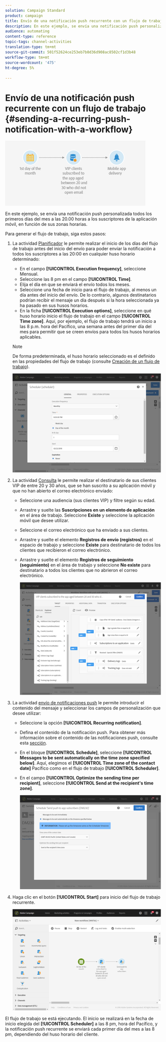 ```yaml
---
solution: Campaign Standard
product: campaign
title: Envío de una notificación push recurrente con un flujo de trabajo
description: En este ejemplo, se envía una notificación push personalizada todos los primeros días del mes a las 20.00 horas a los suscriptores de la aplicación móvil, en función de sus zonas horarias.
audience: automating
content-type: reference
topic-tags: channel-activities
translation-type: tm+mt
source-git-commit: 501f52624ce253eb7b0d36d908ac8502cf1d3b48
workflow-type: tm+mt
source-wordcount: '475'
ht-degree: 5%

---
```



# Envío de una notificación push recurrente con un flujo de trabajo {#sending-a-recurring-push-notification-with-a-workflow}

![](assets/wkf_push_example_1.png)

En este ejemplo, se envía una notificación push personalizada todos los primeros días del mes a las 20.00 horas a los suscriptores de la aplicación móvil, en función de sus zonas horarias.

Para generar el flujo de trabajo, siga estos pasos:

1. La actividad [Planificador](../../automating/using/scheduler.md) le permite realizar el inicio de los días del flujo de trabajo antes del inicio del envío para poder enviar la notificación a todos los suscriptores a las 20:00 en cualquier huso horario determinado:

   * En el campo **[!UICONTROL Execution frequency]**, seleccione Mensual.
   * Seleccione las 8 pm en el campo **[!UICONTROL Time]**.
   * Elija el día en que se enviará el envío todos los meses.
   * Seleccione una fecha de inicio para el flujo de trabajo, al menos un día antes del inicio del envío. De lo contrario, algunos destinatarios podrían recibir el mensaje un día después si la hora seleccionada ya ha pasado en sus husos horarios.
   * En la ficha **[!UICONTROL Execution options]**, seleccione en qué huso horario inicio el flujo de trabajo en el campo **[!UICONTROL Time zone]**. Aquí, por ejemplo, el flujo de trabajo tendrá un inicio a las 8 p.m. hora del Pacífico, una semana antes del primer día del mes para permitir que se creen envíos para todos los husos horarios aplicables.

   >[!NOTE]
   >
   >De forma predeterminada, el huso horario seleccionado es el definido en las propiedades del flujo de trabajo (consulte [Creación de un flujo de trabajo](../../automating/using/building-a-workflow.md)).

   ![](assets/wkf_push_example_5.png)

1. La actividad [Consulta](../../automating/using/query.md) le permite realizar el destinatario de sus clientes VIP de entre 20 y 30 años, que se han suscrito a su aplicación móvil y que no han abierto el correo electrónico enviado:

   * Seleccione una audiencia (sus clientes VIP) y filtre según su edad.
   * Arrastre y suelte las **Suscripciones en un elemento de aplicación** en el área de trabajo. Seleccione **Existe** y seleccione la aplicación móvil que desee utilizar.
   * Seleccione el correo electrónico que ha enviado a sus clientes.
   * Arrastre y suelte el elemento **Registros de envío (registros)** en el espacio de trabajo y seleccione **Existe** para destinatario de todos los clientes que recibieron el correo electrónico.
   * Arrastre y suelte el elemento **Registros de seguimiento (seguimiento)** en el área de trabajo y seleccione **No existe** para destinatario a todos los clientes que no abrieron el correo electrónico.

      ![](assets/wkf_push_example_2.png)

1. La actividad [envío de notificaciones push](../../automating/using/push-notification-delivery.md) le permite introducir el contenido del mensaje y seleccionar los campos de personalización que desee utilizar:

   * Seleccione la opción **[!UICONTROL Recurring notification]**.
   * Defina el contenido de la notificación push. Para obtener más información sobre el contenido de las notificaciones push, consulte esta [sección](../../channels/using/preparing-and-sending-a-push-notification.md).
   * En el bloque **[!UICONTROL Schedule]**, seleccione **[!UICONTROL Messages to be sent automatically on the time zone specified below]**. Aquí, elegimos el **[!UICONTROL Time zone of the contact date]** Pacífico como en el flujo de trabajo **[!UICONTROL Scheduler]**.
   * En el campo **[!UICONTROL Optimize the sending time per recipient]**, seleccione **[!UICONTROL Send at the recipient's time zone]**.

      ![](assets/wkf_push_example_4.png)

1. Haga clic en el botón **[!UICONTROL Start]** para inicio del flujo de trabajo recurrente.

   ![](assets/wkf_push_example_3.png)

El flujo de trabajo se está ejecutando. El inicio se realizará en la fecha de inicio elegida del **[!UICONTROL Scheduler]** a las 8 pm, hora del Pacífico, y la notificación push recurrente se enviará cada primer día del mes a las 8 pm, dependiendo del huso horario del cliente.
